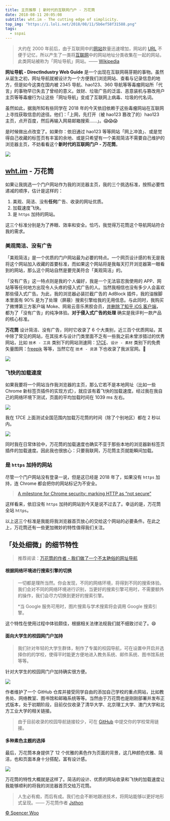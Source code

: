 ```yaml
---
title: 主页推荐 | 新时代的互联网门户 - 万花筒
date: 2018-08-11 20:05:08
subtitle: wht.im - The cutting edge of simplicity.
top_img: "https://i.loli.net/2018/08/11/5b6ef58f31588.png"
tags:
  - sspai
---
```


> 大约在 2000 年前后，由于互联网中的[网站](https://zh.wikipedia.org/wiki/%E7%BD%91%E7%AB%99)数量迅速增加，网站的 [URL](https://zh.wikipedia.org/wiki/URL) 不便于记忆，所以产生了一类将[互联网](https://zh.wikipedia.org/wiki/%E4%BA%92%E8%81%94%E7%BD%91)中的网站地址分类收集在一起的网站，此类网站被称为「网址导航」网站。—— [Wikipedia](https://zh.wikipedia.org/wiki/%E7%BD%91%E5%9D%80%E5%AF%BC%E8%88%AA)

**网址导航 - DirectIndustry Web Guide** 是一个出现在互联网萌芽期的事物。虽然从诞生之初，网址导航就被设计为一个方便我们浏览网站、查看与记录信息的地方，但是如今这类在国内被 2345 导航、hao123、360 导航等等毒瘤网站所「代言」的事物早已失去了曾经的意义。敛财、垃圾广告的泛滥、恶意装机与篡改用户主页等等毒瘤行为让这些「网址导航」变成了互联网上病毒、垃圾的代名词。

虽然如此，据我所知有些同学在 2018 年的今天依旧依赖于这些毒瘤网站在互联网上寻找获取信息的途径。他们：「上网，先打开（被 hao123 篡改了的）hao123 主页，点开百度，然后再输入网易邮箱搜索……」。😱😱😱

是时候做出点改变了。如果你：依旧通过 hao123 等等网站「网上冲浪」、或是觉得自己收藏的标签页有丰富的余地、或是只希望有一个美观简洁不需要自己维护的浏览器主页，不妨看看这个**新时代的互联网门户 - 万花筒**。

![](https://i.loli.net/2018/08/11/5b6ef0abedebe.png)

## [wht.im](https://wht.im/) - 万花筒

如果让我挑选一个门户网站作为我的浏览器主页，我的三个挑选标准，按照必要性递减的顺序，估计是这样的：

1. 美观、简洁、没有**任何**广告、收录的网址优质。
2. 加载速度飞快。
3. 是 `https` 加持的网站。

这三个标准分别是为了养眼、效率和安全。恰巧，我觉得万花筒这个导航网站符合我的需求。

### 美观简洁、没有广告

「美观简洁」是一个优质的门户网站最为必要的特点。一个网页设计感的有无是我将这个网站加入收藏的首要标准，而如果这个网站将是我每天打开浏览器第一眼看到的网站，那么这个网站自然是要完美符合「美观简洁」的。

「没有广告」这一特点则是我的个人偏好，我是一个无法容忍我使用的 APP、网站等等任何地方出现令人头疼的侵入式广告的人。当然我相信也没有多少人会喜欢那些侵入式广告。为此，我的浏览器必装拦截广告的 AdBlock 插件，我的油猴脚本里面有 90% 是为了处理（屏蔽）搜索引擎给我的无用信息。与此同时，我购买了微博第三方客户端 Moke、网易云音乐黑胶会员，[并删除了知乎 iOS 客户端](https://spencerwoo.com/2018/06/10/ByeZhihu/)，都为了「没有广告」的纯净体验。**对于侵入式广告的处理** 确实是我评判一款产品的核心标准。

**万花筒** 设计简洁、没有广告，同时它收录了 6 个大类别，近三百个优质网站，其中除了常见的网站，在其技术与设计门类里面不乏有一些我之前未曾涉猎过的优秀网站，比如 `技术 - 工具` 类别下的网站测速网：[17CE](https://www.17ce.com/)、`设计 - 素材` 类别下的免费矢量图网：[freepik](https://www.freepik.com/) 等等，当然它在 `技术 - 资源` 下也收录了我派官网。🤭

![](https://i.loli.net/2018/08/11/5b6efcc267f2a.png)

### 飞快的加载速度

如果我要将一个网站当作我浏览器的主页，那么它若不是本地网址（比如一些 Chrome 新标签页插件的实现方式），就应该有着飞快的加载速度。经过我在我自己的网络环境下测试，页面的平均加载时间在 1039 ms 左右。

![](https://i.loli.net/2018/08/11/5b6efee7048d9.png)

我在 17CE 上面测试全国范围内加载万花筒的时间（除了个别地区）都在 2 秒以内。

![](https://i.loli.net/2018/08/11/5b6efff4a76a3.png)

同时我在日常体验中，万花筒的加载速度也确实不亚于那些本地的浏览器新标签页插件的加载速度。因此我也很放心：只要我联网，万花筒主页就能瞬间加载。

### 是 `https` 加持的网站

尽管一个门户网站没有登录一说，但是这已经是 2018 年了，如果没有 `https` 加持，连 Chrome 都会把你的网站标记为不安全。

> [A milestone for Chrome security: marking HTTP as “not secure”](https://www.blog.google/products/chrome/milestone-chrome-security-marking-http-not-secure/)

这样看来，依旧没有 `https` 加持的网站到今天是说不过去了。幸运的是，万花筒全站 `https`。

以上这三个标准是我能将我浏览器首页放心的交给这个网站的必要条件。在此之上，万花筒还有一些更加微妙的特性值得我们关注。

## 「处处细微」的细节特性

> 推荐阅读：[万花筒的作者 - 我们做了一个不太艳俗的网址导航](https://jsthon.com/wht-nav-site/)

#### 根据网络环境进行搜索引擎的切换

> 一切都是理所当然。你会发现，不同的网络环境，将得到不同的搜索体验。我们会对不同的网络环境进行识别，当更好的搜索引擎可用时，不需要额外的操作，我们会尽力切换到更好的搜索引擎。
>
> *当 Google 服务可用时，图片搜索与学术搜索将会调用 Google 搜索引擎。

这个特性在使用过程中体验颇佳，根据相关法律法规我们就不细致讨论了。😄

#### 面向大学生的校园网门户加持

> 我们针对年轻的大学生群体，制作了专属的校园导航，可在设置中开启并选择你的的学校，使得平时能更方便地进入教务系统、邮件系统、图书馆系统等等。

针对大学生的校园网门户加持确实很方便。

![](https://i.loli.net/2018/08/11/5b6f077101a29.jpg)

作者维护了一个 GitHub 仓库并接受同学自由的添加自己学校的重点网站，比如教务处、网络教室、图书馆和邮箱系统等等。当然由于万花筒也是刚刚部署并发布正式版本，处于初期阶段，目前仅仅收录了清华大学、北京理工大学、澳门大学和北方工业大学的相关链接。

> 由于目前收录的校园导航链接较少，可在 [GitHub](https://github.com/wht-im) 中提交你的学校常用链接。

#### 多种素色主题的选择

最后，万花筒本身提供了 12 个优雅的素色作为页面的背景，这几种颜色优雅、简洁，也和页面本身十分搭配，富有设计感。

![](https://i.loli.net/2018/08/12/5b6f0ad984c0c.png)

万花筒的特性大概就是这样了。简洁的设计、优质的网站收录和飞快的加载速度让我能够顺利的将我的浏览器首页交给万花筒。

> 人生必有痴，而后有成。我们也会不断地跟进技术，将网站能够以更好地形式呈现。—— 万花筒作者 [Jsthon](https://jsthon.com/)

[© Spencer Woo](https://spencerwoo.com)

